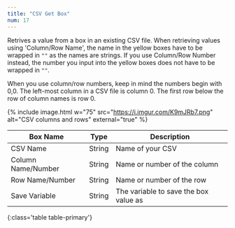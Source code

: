 ```yaml
---
title: "CSV Get Box"
num: 17
---
```


Retrives a value from a box in an existing CSV file. When retrieving values using 'Column/Row Name', the name in the yellow boxes have to be wrapped in `""` as the names are strings. If you use Column/Row Number instead, the number you input into the yellow boxes does not have to be wrapped in `""`. 

When you use column/row numbers, keep in mind the numbers begin with 0,0. The left-most column in a CSV file is column 0. The first row below the row of column names is row 0.

{% include image.html w="75" src="https://i.imgur.com/K9mJRb7.png" alt="CSV columns and rows" external="true" %}

| Box Name | Type | Description | 
|-------|--------|--------
|CSV Name|String|Name of your CSV
|Column Name/Number|String|Name or number of the column
|Row Name/Number|String|Name or number of the row
|Save Variable|String|The variable to save the box value as
{:class='table table-primary'}









